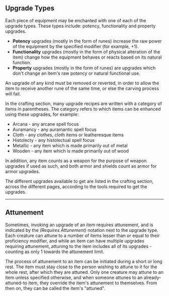 ## Upgrade Types
 
Each piece of equipment may be enchanted with one of each of the upgrade types. These types include: potency, functionality and property upgrades.

- **Potency** upgrades (mostly in the form of runes) increase the raw power of the equipment by the specified modifier (for example, +1).
- **Functionality** upgrades (mostly in the form of physical alteration of the item) change how the equipment behaves or reacts based on its natural function.
- **Property** upgrades (mostly in the form of runes) are upgrades which don't change an item's raw potency or natural functional use.

An upgrade of any kind must be removed or reverted, in order to allow the item to receive another rune of the same time, or else the carving process will fail.
 
In the crafting section, many upgrade recipes are written with a category of items in parentheses. The category refers to which items can be enhanced using these upgrades, for example:

- Arcana - any arcane spell focus
- Auramancy - any auramantic spell focus
- Cloth - any clothes, cloth items or leatheresque items
- Histolecty - any histolectual spell focus
- Metallic - any item which is made primarily out of metal
- Wooden - any item which is made primarily out of wood

In addition, any item counts as a weapon for the purpose of weapon upgrades if used as such, and both armor and shields count as armor for armor upgrades.
 
The different upgrades available to get are listed in the crafting section, across the different pages, according to the tools required to get the upgrades.
- - -
## Attunement
 
Sometimes, invoking an upgrade of an item requires attunement, and is indicated by the _(Requires Attunement)_ notation next to the upgrade type.  
Each creature can attune to a number of items lesser than or equal to their proficiency modifier, and while an item can have multiple upgrades requiring attunement, attuning to the item includes all of its upgrades - counting as only 1 towards the attunement limit.
 
The process of attunement to an item can be initiated during a short or long rest. The item must stay close to the person wishing to attune to it for the whole rest, after which they are attuned. Only one creature may attune to an item unless specified otherwise, and when someone attunes to an already-attuned-to item, they override the item's attunement to themselves. From then on, they can be called the item's "attuned".